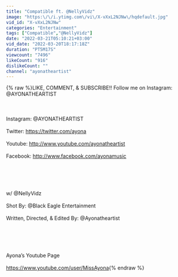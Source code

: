 ```yaml
---
title: "Compatible ft. @NellyVidz"
image: "https:\/\/i.ytimg.com\/vi\/X-vXxL2NJNw\/hqdefault.jpg"
vid_id: "X-vXxL2NJNw"
categories: "Entertainment"
tags: ["Compatible","@NellyVidz"]
date: "2022-03-21T05:10:21+03:00"
vid_date: "2022-03-20T18:17:18Z"
duration: "PT5M17S"
viewcount: "7496"
likeCount: "916"
dislikeCount: ""
channel: "ayonatheartist"
---
```

{% raw %}LIKE, COMMENT, &amp; SUBSCRIBE!! Follow me on Instagram: @AYONATHEARTIST<br /><br /><br /><br />Instagram: @AYONATHEARTIST<br /><br />Twitter: <a rel="nofollow" target="blank" href="https://twitter.com/ayona">https://twitter.com/ayona</a><br /><br />Youtube: <a rel="nofollow" target="blank" href="http://www.youtube.com/ayonatheartist">http://www.youtube.com/ayonatheartist</a><br /><br />Facebook: <a rel="nofollow" target="blank" href="http://www.facebook.com/ayonamusic">http://www.facebook.com/ayonamusic</a><br /><br /><br /><br /><br /><br />w/ @NellyVidz <br /><br />Shot By: @Black Eagle Entertainment <br /><br />Written, Directed, &amp; Edited By: @Ayonatheartist <br /><br /><br /><br /><br /><br />Ayona’s Youtube Page<br /><br /><a rel="nofollow" target="blank" href="https://www.youtube.com/user/MissAyona">https://www.youtube.com/user/MissAyona</a>{% endraw %}
